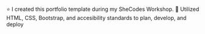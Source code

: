 
⭐ I created this portfolio template during my SheCodes Workshop.
🌿 Utilized HTML, CSS, Bootstrap, and accesibility standards to plan, develop, and deploy
